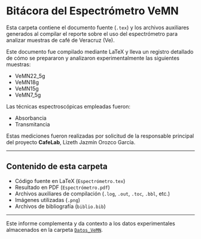 # Bitácora del Espectrómetro VeMN

Esta carpeta contiene el documento fuente (`.tex`) y los archivos auxiliares generados al compilar el reporte sobre el uso del espectrómetro para analizar muestras de café de Veracruz (Ve).

Este documento fue compilado mediante LaTeX y lleva un registro detallado de cómo se prepararon y analizaron experimentalmente las siguientes muestras:

- VeMN22_5g
- VeMN18g
- VeMN15g
- VeMN7_5g

Las técnicas espectroscópicas empleadas fueron:

- Absorbancia
- Transmitancia

Estas mediciones fueron realizadas por solicitud de la responsable principal del proyecto **CafeLab**, Lizeth Jazmín Orozco García.

---

## Contenido de esta carpeta

- Código fuente en LaTeX (`Espectrómetro.tex`)
- Resultado en PDF (`Espectrómetro.pdf`)
- Archivos auxiliares de compilación (`.log`, `.out`, `.toc`, `.bbl`, etc.)
- Imágenes utilizadas (`.png`)
- Archivos de bibliografía (`biblio.bib`)

---

Este informe complementa y da contexto a los datos experimentales almacenados en la carpeta [`Datos_VeMN`](../Datos_VeMN).
